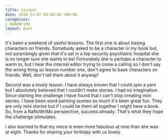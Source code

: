 ```yaml
---
title: Lessons
date: 2010-11-07 00:00:00 +00:00
categories:
- NaNoWriMo
layout: post
---
```


It's been a weekend of useful lessons.
The first one is about basing characters on friends. Somebody asked to be a character in my book but, not surprisingly given that it's set in a top security psychiatric hospital she is no longer sure she wants to be! Fortunately she is perhaps a character to warm to, but I hear the internal editor trying to come a calling so I don't say the wrong thing so lesson number one, don't agree to base characters on friends. Well, don't tell them about it anyway!

Second was a lovely lesson. I have always known that I could spin a yarn but I absolutely believed that I couldn't make stories. I had no imagination. Since starting the challenge I have found that I can't stop creating mini stories. I have been word painting scenes so much it's been great fun. They are only mini stories but if I could tie them all together I might have a book. So, from a NaNoWriMo perspective, success already. That's what they hope the challenge stimulates.

I also learned to that my niece is even more fabulous at nine than she was at eight. Thanks for sharing your birthday with us lovely.
